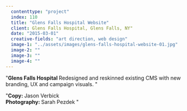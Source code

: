 ```yaml
---
  contenttype: "project"
  index: 110
  title: "Glens Falls Hospital Website"
  client: Glens Falls Hospital, Glens Falls, NY"
  date: "2015-03-01"
  creative-fields: "art direction, web design"
  image-1: "../assets/images/glens-falls-hospital-website-01.jpg"
  image-2: ""
  image-3: ""
  image-4: ""
---
```


<p className=copy_A>"<strong>Glens Falls Hospital </strong> Redesigned and reskinned existing CMS with new branding, UX and campaign visuals.
"</p>
<p className=copy_B>"<strong>Copy: </strong> Jason Verbick </br>
<strong>Photography:  </strong> Sarah Pezdek
"</p>
<p className=copy_C></p>
<p className=copy_D></p>
